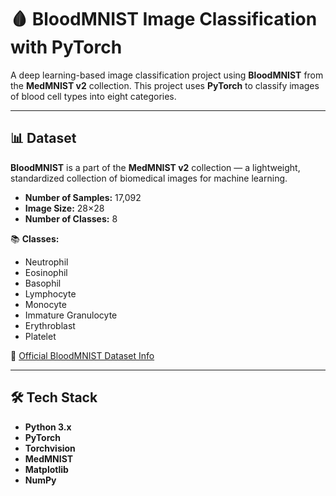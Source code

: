 # 🩸 BloodMNIST Image Classification with PyTorch

A deep learning-based image classification project using **BloodMNIST** from the **MedMNIST v2** collection. This project uses **PyTorch** to classify images of blood cell types into eight categories.

---

## 📊 Dataset

**BloodMNIST** is a part of the **MedMNIST v2** collection — a lightweight, standardized collection of biomedical images for machine learning.

- **Number of Samples:** 17,092
- **Image Size:** 28×28
- **Number of Classes:** 8

📚 **Classes:**
- Neutrophil
- Eosinophil
- Basophil
- Lymphocyte
- Monocyte
- Immature Granulocyte
- Erythroblast
- Platelet

📖 [Official BloodMNIST Dataset Info](https://medmnist.com/)

---

## 🛠️ Tech Stack

- **Python 3.x**
- **PyTorch**
- **Torchvision**
- **MedMNIST**
- **Matplotlib**
- **NumPy**


